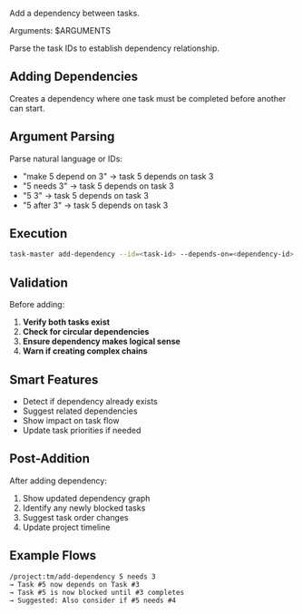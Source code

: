 Add a dependency between tasks.

Arguments: $ARGUMENTS

Parse the task IDs to establish dependency relationship.

## Adding Dependencies

Creates a dependency where one task must be completed before another can start.

## Argument Parsing

Parse natural language or IDs:

- "make 5 depend on 3" → task 5 depends on task 3
- "5 needs 3" → task 5 depends on task 3
- "5 3" → task 5 depends on task 3
- "5 after 3" → task 5 depends on task 3

## Execution

```bash
task-master add-dependency --id=<task-id> --depends-on=<dependency-id>
```

## Validation

Before adding:

1. **Verify both tasks exist**
2. **Check for circular dependencies**
3. **Ensure dependency makes logical sense**
4. **Warn if creating complex chains**

## Smart Features

- Detect if dependency already exists
- Suggest related dependencies
- Show impact on task flow
- Update task priorities if needed

## Post-Addition

After adding dependency:

1. Show updated dependency graph
2. Identify any newly blocked tasks
3. Suggest task order changes
4. Update project timeline

## Example Flows

```
/project:tm/add-dependency 5 needs 3
→ Task #5 now depends on Task #3
→ Task #5 is now blocked until #3 completes
→ Suggested: Also consider if #5 needs #4
```
